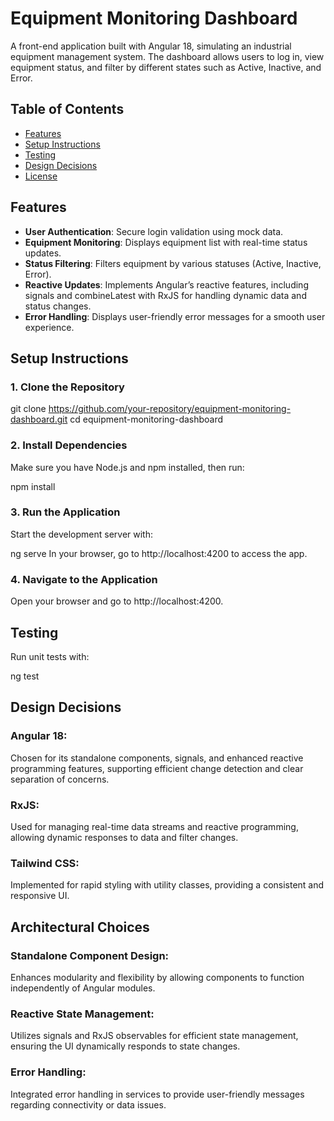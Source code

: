 # Equipment Monitoring Dashboard

A front-end application built with Angular 18, simulating an industrial equipment management system. The dashboard allows users to log in, view equipment status, and filter by different states such as Active, Inactive, and Error.

## Table of Contents

- [Features](#features)
- [Setup Instructions](#setup-instructions)
- [Testing](#testing)
- [Design Decisions](#design-decisions)
- [License](#license)

## Features

- **User Authentication**: Secure login validation using mock data.
- **Equipment Monitoring**: Displays equipment list with real-time status updates.
- **Status Filtering**: Filters equipment by various statuses (Active, Inactive, Error).
- **Reactive Updates**: Implements Angular’s reactive features, including signals and combineLatest with RxJS for handling dynamic data and status changes.
- **Error Handling**: Displays user-friendly error messages for a smooth user experience.

## Setup Instructions

### 1. Clone the Repository

git clone https://github.com/your-repository/equipment-monitoring-dashboard.git
cd equipment-monitoring-dashboard

###  2. Install Dependencies

Make sure you have Node.js and npm installed, then run:

npm install

###  3. Run the Application

Start the development server with:

ng serve
In your browser, go to http://localhost:4200 to access the app.

###  4. Navigate to the Application

Open your browser and go to http://localhost:4200.

## Testing

Run unit tests with:

ng test

## Design Decisions

### Angular 18:

 Chosen for its standalone components, signals, and enhanced reactive programming features, supporting efficient change detection and clear separation of concerns.

### RxJS: 
Used for managing real-time data streams and reactive programming, allowing dynamic responses to data and filter changes.

### Tailwind CSS: 
Implemented for rapid styling with utility classes, providing a consistent and responsive UI.

## Architectural Choices

### Standalone Component Design:

Enhances modularity and flexibility by allowing components to function independently of Angular modules.

### Reactive State Management: 

Utilizes signals and RxJS observables for efficient state management, ensuring the UI dynamically responds to state changes.

### Error Handling: 

Integrated error handling in services to provide user-friendly messages regarding connectivity or data issues.